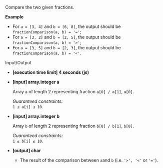 
Compare the two given fractions.

**Example**

-   For  `a = [3, 4]`  and  `b = [6, 8]`, the output should be  
    `fractionComparison(a, b) = '='`;
-   For  `a = [3, 2]`  and  `b = [2, 5]`, the output should be  
    `fractionComparison(a, b) = '>'`;
-   For  `a = [3, 5]`  and  `b = [2, 3]`, the output should be  
    `fractionComparison(a, b) = '<'`.

Input/Output

-   **[execution time limit] 4 seconds (js)**
    
-   **[input] array.integer a**
    
    Array  `a`  of length 2 representing fraction  `a[0] / a[1]`,  `a[0]`.
    
    _Guaranteed constraints:_  
    `1 ≤ a[i] ≤ 10`.
    
-   **[input] array.integer b**
    
    Array  `b`  of length 2 representing fraction  `b[0] / b[1]`,  `b[0]`.
    
    _Guaranteed constraints:_  
    `1 ≤ b[i] ≤ 10`.
    
-   **[output] char**
    
    -   The result of the comparison between  `a`and  `b`  (i.e.  `'>', '<'`  or  `'='`).